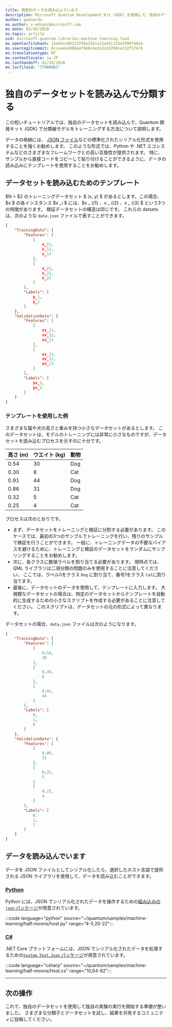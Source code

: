 ```yaml
---
title: 典型的データを読み込んでいます
description: Microsoft Quantum Development Kit (QDK) を使用して、独自のデータセットを読み込んで分類器モデルをトレーニングする方法について説明します。
author: geduardo
ms.author: v-edsanc@microsoft.com
ms.date: 02/16/2020
ms.topic: article
uid: microsoft.quantum.libraries.machine-learning.load
ms.openlocfilehash: 15e63ced6223759a332ce22a43c133a7899f482a
ms.sourcegitcommit: 6ccea4a2006a47569c4e2c2cb37001e132f17476
ms.translationtype: MT
ms.contentlocale: ja-JP
ms.lasthandoff: 02/28/2020
ms.locfileid: "77909961"
---
```

# <a name="load-and-classify-your-own-datasets"></a>独自のデータセットを読み込んで分類する

この短いチュートリアルでは、独自のデータセットを読み込んで、Quantum 開発キット (QDK) で分類器モデルをトレーニングする方法について説明します。

データの格納には、 [JSON ファイル](https://en.wikipedia.org/wiki/JSON)などの標準化されたシリアル化形式を使用することを強くお勧めします。
このような形式では、Python や .NET エコシステムなどのさまざまなフレームワークとの高い互換性が提供されます。
特に、サンプルから直接コードをコピーして貼り付けることができるように、データの読み込みにテンプレートを使用することをお勧めします。

## <a name="template-for-loading-your-datasets"></a>データセットを読み込むためのテンプレート

$N = $2 のトレーニングデータセット $ (x, y) $ があるとします。この場合、$x $ の各インスタンス $x _i $ には、$x _ {i1} $、$x _ {i2} $、$x _ {i3} $ という3つの特徴があります。
検証データセットの構造は同じです。
これらの datsets は、次のような `data.json` ファイルで表すことができます。

```json
{
    "TrainingData": {
        "Features": [
            [
                x_11,
                x_12,
                x_13
            ],
            [
                x_21,
                x_22,
                x_23
            ]
        ],
        "Labels": [
            y_1,
            y_2
        ]
    },
    "ValidationData": {
        "Features": [
            [
                xv_11,
                xv_12,
                xv_13
            ],
            [
                xv_11,
                xv_12,
                xv_13
            ]
        ],
        "Labels": [
            yv_1,
            yv_2
        ]
    }
}
```

### <a name="example-using-the-template"></a>テンプレートを使用した例

さまざまな猫や犬の高さと重みを持つ小さなデータセットがあるとします。 このデータセットは、モデルのトレーニングには非常に小さなものですが、データセットを読み込むプロセスを示すのに十分です。

| 高さ (m) | ウエイト (kg) | 動物 |
|-----------|------------|--------|
| 0.54      | 30         | Dog    |
| 0.30      | 8          | Cat    |
| 0.91      | 44         | Dog    |
| 0.86      | 31          | Dog    |
| 0.32      | 5         | Cat    |
| 0.25      | 4          | Cat    |

プロセスは次のとおりです。

- まず、データセットをトレーニングと検証に分割する必要があります。 このケースでは、最初の3つのサンプルでトレーニングを行い、残りのサンプルで検証を行うことができます。 一般に、トレーニングデータの不要なバイアスを避けるために、トレーニングと検証のデータセットをランダムにサンプリングすることをお勧めします。
- 次に、各クラスに数値ラベルを割り当てる必要があります。 現時点では、QML ライブラリは二項分類の問題のみを使用することに注意してください。 ここでは、ラベル0をクラス `Dog` に割り当て、番号1をクラス `Cat`に割り当てます。
- 最後に、データセットのデータを使用して、テンプレートに入力します。 大規模なデータセットの場合は、特定のデータセットからテンプレートを自動的に生成するための小さなスクリプトを作成する必要があることに注意してください。 このスクリプトは、データセットの元の形式によって異なります。

データセットの場合、`data.json` ファイルは次のようになります。

```json
{
    "TrainingData": {
        "Features": [
            [
                0.54,
                30
            ],
            [
                0.30,
                8
            ],
            [
                0.91,
                44
            ]
        ],
        "Labels": [
            0,
            1,
            0
        ]
    },
    "ValidationData": {
        "Features": [
            [
                0.86,
                31
            ],
            [
                0.32,
                5
            ]
            [
                0.25,
                4
            ]
        ],
        "Labels": [
            0,
            1,
            1
        ]
    }
}

```

## <a name="loading-the-data"></a>データを読み込んでいます

データを JSON ファイルとしてシリアル化したら、選択したホスト言語で提供される JSON ライブラリを使用して、データを読み込むことができます。

### <a name="python"></a>[Python](#tab/tabid-python)

Python には、JSON でシリアル化されたデータを操作するための[組み込みの `json` パッケージ](https://docs.python.org/3.7/library/json.html)が用意されています。

:::code language="python" source="~/quantum/samples/machine-learning/half-moons/host.py" range="4-5,20-22":::

### <a name="c"></a>[C#](#tab/tabid-csharp)

.NET Core プラットフォームには、JSON でシリアル化されたデータを処理するための[`System.Text.Json` パッケージ](https://www.nuget.org/packages/System.Text.Json)が用意されています。

:::code language="csharp" source="~/quantum/samples/machine-learning/half-moons/Host.cs" range="10,64-82":::

***

## <a name="whats-next"></a>次の操作

これで、独自のデータセットを使用して独自の実験の実行を開始する準備が整いました。 さまざまな分類子とデータセットを試し、結果を共有するコミュニティに投稿してください。

